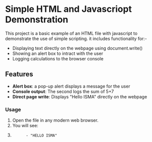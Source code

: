 # Simple HTML and Javascriopt Demonstration

This project is a basic example of an HTML file with javascript to demonstrate the use of simple scripting. it includes functionality for:-
- Displaying text directly on the webpage using document.write()
- Showing an alert box to intract with the user
- Logging calculations to the browser console

 ## Features

 - **Alert box**: a pop-up alert displays a message for the user
 - **Console output**: The second logs the sum of 5+7
 - **Direct page write**: Displays "Hello ISMA" directly on the webpage

 ### Usage

1. Open the file in any modern web browser.
2.  You will see:
3.           - "HELLO ISMA" 
